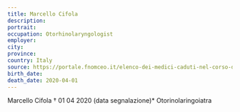 ```yaml
---
title: Marcello Cifola
description: 
portrait: 
occupation: Otorhinolaryngologist
employer: 
city: 
province: 
country: Italy
source: https://portale.fnomceo.it/elenco-dei-medici-caduti-nel-corso-dellepidemia-di-covid-19/
birth_date: 
death_date: 2020-04-01
---
```


Marcello Cifola † 01 04 2020 (data segnalazione)*
Otorinolaringoiatra
